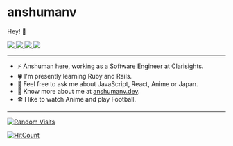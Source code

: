 # anshumanv

Hey! :wave:

<p>
  <a href="https://twitter.com/Anshumaniac12">
    <img src="https://img.shields.io/badge/-@Anshumaniac12-1ca0f1?style=flat-square&labelColor=1ca0f1&logo=twitter&logoColor=white&link=https://twitter.com/Anshumaniac12">
   <a/>
  <a href="https://stackoverflow.com/users/7007100/anshuman-verma">
    <img src="https://img.shields.io/badge/-anshumanv-f48024?style=flat-square&labelColor=f48024&logo=stackoverflow&logoColor=white&link=https://stackoverflow.com/users/7007100/anshuman-verma">
   <a/>
  <a href="https://www.linkedin.com/in/anshumanv12/">
    <img src="https://img.shields.io/badge/-anshumanv12-blue?style=flat-square&logo=Linkedin&logoColor=white&link=https://www.linkedin.com/in/anshumanv12/">
  <a/>
   <a href="mailto:me@anshumanv.dev">
    <img src="https://img.shields.io/badge/-me@anshumanv.dev-c14438?style=flat-square&logo=Gmail&logoColor=white&link=mailto:me@anshumanv.dev">
   <a/>
</p>
    
-------
-  ⚡ Anshuman here, working as a Software Engineer at Clarisights. 
-  🍀 I'm presently learning Ruby and Rails.
-  💭 Feel free to ask me about JavaScript, React, Anime or Japan.
-  🍎 Know more about me at [anshumanv.dev](https://anshumanv.dev).
-  ⚽ I like to watch Anime and play Football.
-------

[![Random Visits](https://randos.online/u/anshumanv)](https://randos.online/u/anshumanv/next)

[![HitCount](http://hits.dwyl.com/anshumanv/anshumanv.svg)](http://hits.dwyl.com/anshumanv/anshumanv)

